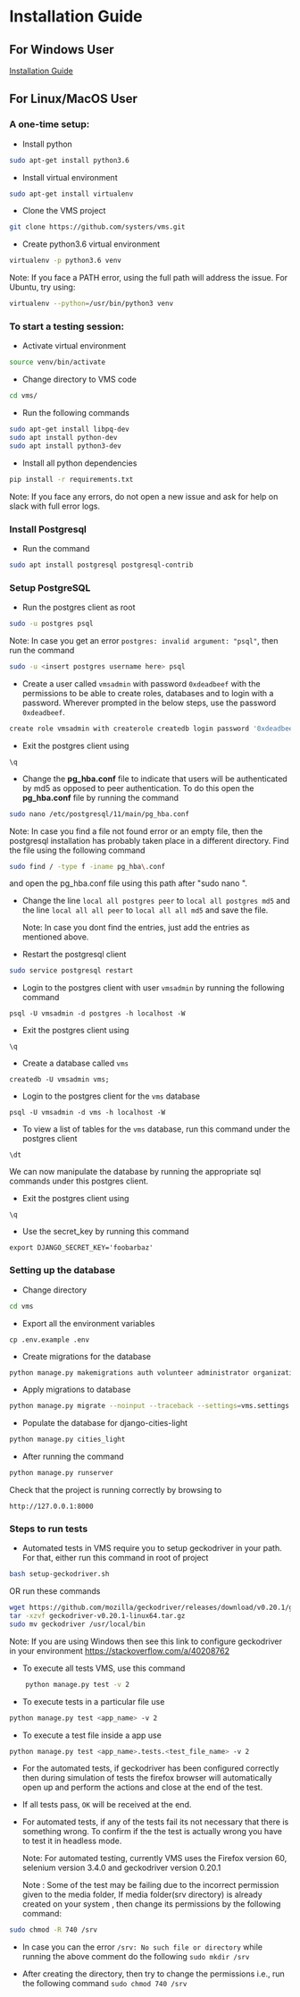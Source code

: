 # Installation Guide

## For Windows User 
[Installation Guide](aut_docs/Installation_Guide_WindowsOS.md)

## For Linux/MacOS User 
### A one-time setup:

- Install python
```bash
sudo apt-get install python3.6
```

- Install virtual environment
```bash
sudo apt-get install virtualenv
```

- Clone the VMS project
```bash
git clone https://github.com/systers/vms.git
```

- Create python3.6 virtual environment
```bash
virtualenv -p python3.6 venv
```
  Note: If you face a PATH error, using the full path will address the issue. For Ubuntu, try using:
```bash
virtualenv --python=/usr/bin/python3 venv
```
    
### To start a testing session:

- Activate virtual environment
```bash
source venv/bin/activate
```
    
- Change directory to VMS code
```bash 
cd vms/
```
    
- Run the following commands
```bash
sudo apt-get install libpq-dev
sudo apt install python-dev
sudo apt install python3-dev
```
    
- Install all python dependencies
```bash
pip install -r requirements.txt
```
    
  Note: If you face any errors, do not open a new issue and ask for help on slack with full error logs.

### Install Postgresql

- Run the command
```bash
sudo apt install postgresql postgresql-contrib
```
    
### Setup PostgreSQL

- Run the postgres client as root
```bash
sudo -u postgres psql
```
  Note: In case you get an error `postgres: invalid argument: "psql"`, then run the command
    
```bash
sudo -u <insert postgres username here> psql
```
    
- Create a user called `vmsadmin` with password `0xdeadbeef` with the permissions to be able to create roles, databases and to login with a password. Wherever prompted in the below steps, use the password `0xdeadbeef`.
 ```bash
create role vmsadmin with createrole createdb login password '0xdeadbeef';
```
- Exit the postgres client using 
```
\q
```        

- Change the **pg_hba.conf** file to indicate that users will be authenticated by md5 as opposed to peer authentication. To do this open the **pg_hba.conf** file by running the command
```bash
sudo nano /etc/postgresql/11/main/pg_hba.conf
```
    
Note: In case you find a file not found error or an empty file, then the postgresql installation has probably taken place in a different directory. Find the file using the following command

```bash
sudo find / -type f -iname pg_hba\.conf
```
     
   and open the pg_hba.conf file using this path after "sudo nano ".

- Change the line `local all postgres peer` to `local all postgres md5` and the line `local all all peer` to `local all all md5` and save the file.

    Note: In case you dont find the entries, just add the entries as mentioned above.

- Restart the postgresql client
```bash
sudo service postgresql restart
```
    
- Login to the postgres client with user `vmsadmin` by running the following command
```
psql -U vmsadmin -d postgres -h localhost -W
```
    
- Exit the postgres client using 
```
\q
```

- Create a database called `vms`
```    
createdb -U vmsadmin vms;
```
    
- Login to the postgres client for the `vms` database
```
psql -U vmsadmin -d vms -h localhost -W
```
    
- To view a list of tables for the `vms` database, run this command under the postgres client
```
\dt
```        
  We can now manipulate the database by running the appropriate sql commands under this postgres client.

- Exit the postgres client using
```
\q
```

- Use the secret_key by running this command
```
export DJANGO_SECRET_KEY='foobarbaz'
```
    
### Setting up the database

- Change directory
```bash
cd vms
```

- Export all the environment variables
```
cp .env.example .env
```
    
- Create migrations for the database
```bash
python manage.py makemigrations auth volunteer administrator organization event job shift registration
```
    
- Apply migrations to database
```bash
python manage.py migrate --noinput --traceback --settings=vms.settings
```
    
- Populate the database for django-cities-light
```bash
python manage.py cities_light
```
    
- After running the command
```bash
python manage.py runserver
```
    
  Check that the project is running correctly by browsing to
    
```
http://127.0.0.1:8000
```
    
### Steps to run tests

- Automated tests in VMS require you to setup geckodriver in your path. For that, either run this command in root of project
```bash
bash setup-geckodriver.sh
```
    
   OR run these commands
   
```bash
wget https://github.com/mozilla/geckodriver/releases/download/v0.20.1/geckodriver-v0.20.1-linux64.tar.gz
tar -xzvf geckodriver-v0.20.1-linux64.tar.gz
sudo mv geckodriver /usr/local/bin
```
Note: If you are using Windows then see this link to configure geckodriver in your environment https://stackoverflow.com/a/40208762

- To execute all tests VMS, use this command
```bash
    python manage.py test -v 2
```

- To execute tests in a particular file use
```bash
python manage.py test <app_name> -v 2 
```

- To execute a test file inside a app use
```bash
python manage.py test <app_name>.tests.<test_file_name> -v 2
```

- For the automated tests, if geckodriver has been configured correctly then during simulation of tests the firefox browser will automatically open up and perform the actions and close at the end of the test.

- If all tests pass, `OK` will be received at the end.

- For automated tests, if any of the tests fail its not necessary that there is something wrong. To confirm if the the test is actually wrong you have to test it in headless mode.

    Note: For automated testing, currently VMS uses the Firefox version 60, selenium version 3.4.0 and geckodriver version 0.20.1

    Note : Some of the test may be failing due to the incorrect permission given to the media folder, If media folder(srv directory) is already created on your system , then change its permissions by the following command:
```bash
sudo chmod -R 740 /srv
```
- In case you can the error `/srv: No such file or directory` while running the above comment do the following `sudo mkdir /srv`

- After creating the directory, then try to change the permissions i.e., run the following command `sudo chmod 740 /srv`
